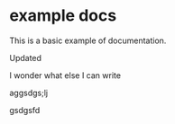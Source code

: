 # example docs

This is a basic example of documentation.

Updated

I wonder what else I can write

aggsdgs;lj

gsdgsfd

